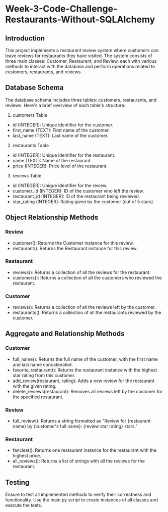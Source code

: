 # Week-3-Code-Challenge-Restaurants-Without-SQLAlchemy
## Introduction
This project implements a restaurant review system where customers can leave reviews for restaurants they have visited. The system consists of three main classes: Customer, Restaurant, and Review, each with various methods to interact with the database and perform operations related to customers, restaurants, and reviews.

## Database Schema
The database schema includes three tables: customers, restaurants, and reviews. Here's a brief overview of each table's structure:

1. customers Table
- id (INTEGER): Unique identifier for the customer.
- first_name (TEXT): First name of the customer.
- last_name (TEXT): Last name of the customer.
2. restaurants Table
- id (INTEGER): Unique identifier for the restaurant.
- name (TEXT): Name of the restaurant.
- price (INTEGER): Price level of the restaurant.
3. reviews Table
- id (INTEGER): Unique identifier for the review.
- customer_id (INTEGER): ID of the customer who left the review.
- restaurant_id (INTEGER): ID of the restaurant being reviewed.
- star_rating (INTEGER): Rating given by the customer (out of 5 stars).

## Object Relationship Methods
### Review
- customer(): Returns the Customer instance for this review.
- restaurant(): Returns the Restaurant instance for this review.
### Restaurant
- reviews(): Returns a collection of all the reviews for the restaurant.
- customers(): Returns a collection of all the customers who reviewed the restaurant.
### Customer
- reviews(): Returns a collection of all the reviews left by the customer.
- restaurants(): Returns a collection of all the restaurants reviewed by the customer.
## Aggregate and Relationship Methods
### Customer
- full_name(): Returns the full name of the customer, with the first name and last name concatenated.
- favorite_restaurant(): Returns the restaurant instance with the highest star rating from this customer.
- add_review(restaurant, rating): Adds a new review for the restaurant with the given rating.
- delete_reviews(restaurant): Removes all reviews left by the customer for the specified restaurant.
### Review
- full_review(): Returns a string formatted as "Review for {restaurant name} by {customer's full name}: {review star rating} stars."
### Restaurant
- fanciest(): Returns one restaurant instance for the restaurant with the highest price.
- all_reviews(): Returns a list of strings with all the reviews for the restaurant.
## Testing
Ensure to test all implemented methods to verify their correctness and functionality. Use the main.py script to create instances of all classes and execute the tests.
